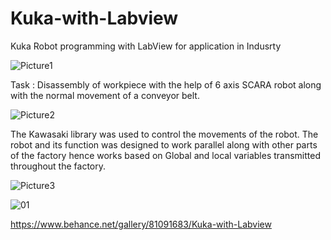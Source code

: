 # Kuka-with-Labview
Kuka Robot programming with LabView for application in Indusrty

![Picture1](https://user-images.githubusercontent.com/38221793/58799222-08ac9f80-8605-11e9-8a84-c5bc05839600.png)

Task : Disassembly of workpiece with the help of 6 axis SCARA robot along with the normal movement of a conveyor belt.

![Picture2](https://user-images.githubusercontent.com/38221793/58799223-08ac9f80-8605-11e9-9a99-5ef6b5c1aa45.png)

The Kawasaki library was used to control the movements of the robot. 
The robot and its function was designed to work parallel along with other parts of the factory hence works based on Global and local variables transmitted throughout the factory.

![Picture3](https://user-images.githubusercontent.com/38221793/58799225-09453600-8605-11e9-8d39-6a58bfa49523.jpg)

![01](https://user-images.githubusercontent.com/38221793/58799226-09453600-8605-11e9-8ac7-5f3fadb6d3df.JPG)

https://www.behance.net/gallery/81091683/Kuka-with-Labview
